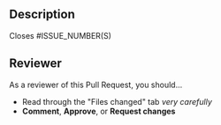 ## Description

Closes #ISSUE_NUMBER(S)

<!-- REQUESTER: Provide details about what this Pull Request does and why. -->
<!-- REQUESTER: Provide a GIF or screenshot of the changes, if applicable. -->

## Reviewer
As a reviewer of this Pull Request, you should...

- Read through the "Files changed" tab _very carefully_
- **Comment**, **Approve**, or **Request changes**

